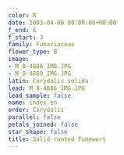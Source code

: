 ```yaml
---
color: R
date: 2003-04-06 00:00:00+00:00
f_end: 6
f_start: 3
family: Fumariaceae
flower_type: B
image:
- M_8-4886_IMG.JPG
- M_8-4889_IMG.JPG
latin: Corydalis solida
lead: M_8-4886_IMG.JPG
lead_sample: false
name: index.en
order: Corydalis
parallel: false
petals_joined: false
star_shape: false
title: Solid-rooted Fumewort
---
```

